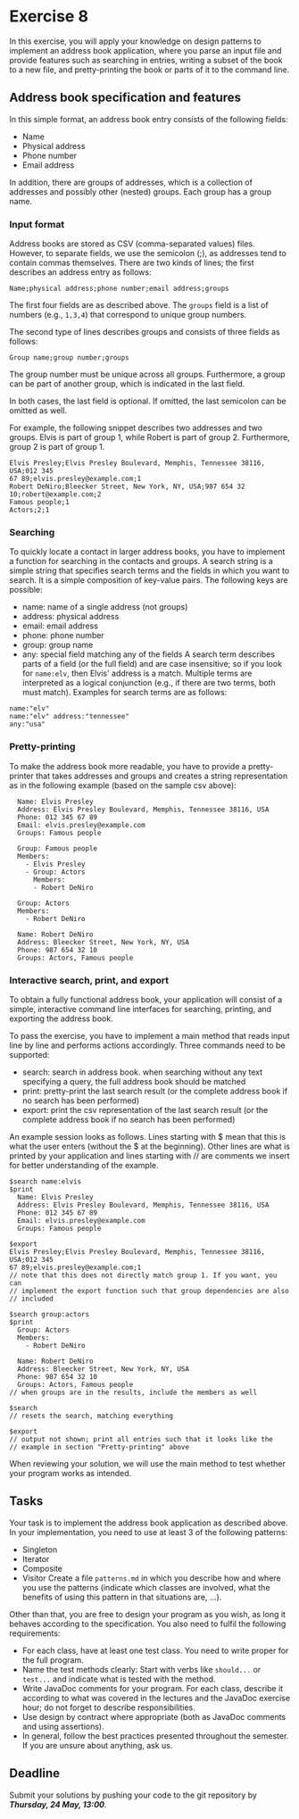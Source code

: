 # Exercise 8

In this exercise, you will apply your knowledge on design patterns to 
implement an address book application, where you parse an input file and 
provide features such as searching in entries, writing a subset of the book to 
a new file, and pretty-printing the book or parts of it to the command line.


## Address book specification and features

In this simple format, an address book entry consists of the following fields:
- Name
- Physical address
- Phone number
- Email address

In addition, there are groups of addresses, which is a collection of addresses 
and possibly other (nested) groups. Each group has a group name.


### Input format

Address books are stored as CSV (comma-separated values) files. However, to 
separate fields, we use the semicolon (;), as addresses tend to contain commas 
themselves. There are two kinds of lines; the first describes an address entry 
as follows:
```
Name;physical address;phone number;email address;groups
```
The first four fields are as described above. The `groups` field is a list of 
numbers (e.g., `1,3,4`) that correspond to unique group numbers.

The second type of lines describes groups and consists of three fields as 
follows:
```
Group name;group number;groups
```
The group number must be unique across all groups. Furthermore, a group can be 
part of another group, which is indicated in the last field.

In both cases, the last field is optional. If omitted, the last semicolon can 
be omitted as well.

For example, the following snippet describes two addresses and two groups. 
Elvis is part of group 1, while Robert is part of group 2. Furthermore, group 
2 is part of group 1.

```
Elvis Presley;Elvis Presley Boulevard, Memphis, Tennessee 38116, USA;012 345
67 89;elvis.presley@example.com;1
Robert DeNiro;Bleecker Street, New York, NY, USA;987 654 32 
10;robert@example.com;2
Famous people;1
Actors;2;1
```


### Searching

To quickly locate a contact in larger address books, you have to implement 
a function for searching in the contacts and groups. A search string is 
a simple string that specifies search terms and the fields in which you want 
to search. It is a simple composition of key-value pairs. The following keys 
are possible:
- name: name of a single address (not groups)
- address: physical address
- email: email address
- phone: phone number
- group: group name
- any: special field matching any of the fields
A search term describes parts of a field (or the full field) and are case 
insensitive; so if you look for `name:elv`, then Elvis' address is a match. 
Multiple terms are interpreted as a logical conjunction (e.g., if there are 
two terms, both must match).
Examples for search terms are as follows:
```
name:"elv"
name:"elv" address:"tennessee"
any:"usa"
```



### Pretty-printing

To make the address book more readable, you have to provide a pretty-printer 
that takes addresses and groups and creates a string representation as in the 
following example (based on the sample csv above):
```
  Name: Elvis Presley
  Address: Elvis Presley Boulevard, Memphis, Tennessee 38116, USA
  Phone: 012 345 67 89
  Email: elvis.presley@example.com
  Groups: Famous people

  Group: Famous people
  Members:
    - Elvis Presley
    - Group: Actors
      Members:
      - Robert DeNiro

  Group: Actors
  Members:
    - Robert DeNiro

  Name: Robert DeNiro
  Address: Bleecker Street, New York, NY, USA
  Phone: 987 654 32 10
  Groups: Actors, Famous people
```


### Interactive search, print, and export

To obtain a fully functional address book, your application will consist of 
a simple, interactive command line interfaces for searching, printing, and 
exporting the address book.

To pass the exercise, you have to implement a main method that reads input 
line by line and performs actions accordingly. Three commands need to be 
supported:
- search: search in address book. when searching without any text specifying 
  a query, the full address book should be matched
- print: pretty-print the last search result (or the complete address book if 
  no search has been performed)
- export: print the csv representation of the last search result (or the 
  complete address book if no search has been performed)

An example session looks as follows. Lines starting with $ mean that this is 
what the user enters (without the $ at the beginning). Other lines are what is 
printed by your application and lines starting with // are comments we insert 
for better understanding of the example.
```
$search name:elvis
$print
  Name: Elvis Presley
  Address: Elvis Presley Boulevard, Memphis, Tennessee 38116, USA
  Phone: 012 345 67 89
  Email: elvis.presley@example.com
  Groups: Famous people

$export
Elvis Presley;Elvis Presley Boulevard, Memphis, Tennessee 38116, USA;012 345 
67 89;elvis.presley@example.com;1
// note that this does not directly match group 1. If you want, you can
// implement the export function such that group dependencies are also
// included

$search group:actors
$print
  Group: Actors
  Members:
    - Robert DeNiro

  Name: Robert DeNiro
  Address: Bleecker Street, New York, NY, USA
  Phone: 987 654 32 10
  Groups: Actors, Famous people
// when groups are in the results, include the members as well

$search
// resets the search, matching everything

$export
// output not shown; print all entries such that it looks like the
// example in section "Pretty-printing" above
```

When reviewing your solution, we will use the main method to test whether your 
program works as intended.


## Tasks

Your task is to implement the address book application as described above. In 
your implementation, you need to use at least 3 of the following patterns:
- Singleton
- Iterator
- Composite
- Visitor
Create a file `patterns.md` in which you describe how and where you use the 
patterns (indicate which classes are involved, what the benefits of using this 
pattern in that situations are, ...).

Other than that, you are free to design your program as you wish, as long it 
behaves according to the specification. You also need to fulfil the following 
requirements:

- For each class, have at least one test class. You need to write proper for 
  the full program.
- Name the test methods clearly: Start with verbs like `should...` or 
  `test...` and indicate what is tested with the method.
- Write JavaDoc comments for your program. For each class, describe it 
  according to what was covered in the lectures and the JavaDoc exercise hour; 
  do not forget to describe responsibilities.
- Use design by contract where appropriate (both as JavaDoc comments and using 
  assertions).
- In general, follow the best practices presented throughout the semester. If 
  you are unsure about anything, ask us.


## Deadline

Submit your solutions by pushing your code to the git repository by 
___Thursday, 24 May, 13:00___.
